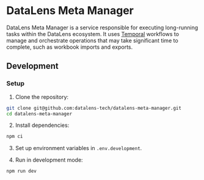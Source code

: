 # DataLens Meta Manager

DataLens Meta Manager is a service responsible for executing long-running tasks within the DataLens ecosystem. It uses [Temporal](https://temporal.io/) workflows to manage and orchestrate operations that may take significant time to complete, such as workbook imports and exports.

## Development

### Setup

1. Clone the repository:
```bash
git clone git@github.com:datalens-tech/datalens-meta-manager.git
cd datalens-meta-manager
```

2. Install dependencies:
```bash
npm ci
```

3. Set up environment variables in `.env.development`.

4. Run in development mode:
```bash
npm run dev
```


